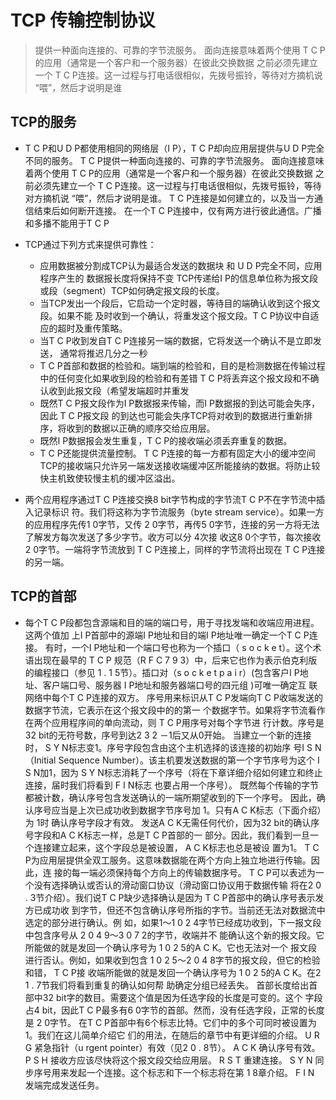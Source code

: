 # TCP 传输控制协议
> 提供一种面向连接的、可靠的字节流服务。
面向连接意味着两个使用 T C P的应用（通常是一个客户和一个服务器）在彼此交换数据
之前必须先建立一个 T C P连接。这一过程与打电话很相似，先拨号振铃，等待对方摘机说
“喂”，然后才说明是谁


## TCP的服务
* T C P和U D P都使用相同的网络层（I P），T C P却向应用层提供与U D P完全不同的服务。
T C P提供一种面向连接的、可靠的字节流服务。
面向连接意味着两个使用 T C P的应用（通常是一个客户和一个服务器）在彼此交换数据
之前必须先建立一个 T C P连接。这一过程与打电话很相似，先拨号振铃，等待对方摘机说
“喂”，然后才说明是谁。 T C P连接是如何建立的，以及当一方通信结束后如何断开连接。
在一个T C P连接中，仅有两方进行彼此通信。广播和多播不能用于T C P

* TCP通过下列方式来提供可靠性：
  * 应用数据被分割成TCP认为最适合发送的数据块 和 U D P完全不同，应用程序产生的
数据报长度将保持不变 TCP传递给I P的信息单位称为报文段或段（segment）TCP如何确定报文段的长度。
  * 当TCP发出一个段后，它启动一个定时器，等待目的端确认收到这个报文段。如果不能
及时收到一个确认，将重发这个报文段。T C P协议中自适应的超时及重传策略。
  * 当T C P收到发自T C P连接另一端的数据，它将发送一个确认不是立即发送，
通常将推迟几分之一秒
  * T C P首部和数据的检验和。端到端的检验和，目的是检测数据在传输过程中的任何变化如果收到段的检验和有差错
  T C P将丢弃这个报文段和不确认收到此报文段（希望发端超时并重发
  * 既然T C P报文段作为I P数据报来传输，而I P数据报的到达可能会失序，因此 T C P报文段
的到达也可能会失序TCP将对收到的数据进行重新排序，将收到的数据以正确的顺序交给应用层。
  * 既然I P数据报会发生重复，T C P的接收端必须丢弃重复的数据。
  * T C P还能提供流量控制。 T C P连接的每一方都有固定大小的缓冲空间
  TCP的接收端只允许另一端发送接收端缓冲区所能接纳的数据。将防止较快主机致使较慢主机的缓冲区溢出。

* 两个应用程序通过T C P连接交换8 bit字节构成的字节流T C P不在字节流中插入记录标识
符。我们将这称为字节流服务（byte stream service）。如果一方的应用程序先传1 0字节，又传
2 0字节，再传5 0字节，连接的另一方将无法了解发方每次发送了多少字节。收方可以分 4次接
收这8 0个字节，每次接收 2 0字节。一端将字节流放到 T C P连接上，同样的字节流将出现在
T C P连接的另一端。 

## TCP的首部
* 每个T C P段都包含源端和目的端的端口号，用于寻找发端和收端应用进程。这两个值加
上I P首部中的源端I P地址和目的端I P地址唯一确定一个T C P连接。
有时，一个I P地址和一个端口号也称为一个插口（ s o c k e t）。这个术语出现在最早的 T C P
规范（R F C 7 9 3）中，后来它也作为表示伯克利版的编程接口（参见 1 . 1 5节）。插口对（s o c k e t
p a i r）(包含客户I P地址、客户端口号、服务器 I P地址和服务器端口号的四元组 )可唯一确定互
联网络中每个T C P连接的双方。
序号用来标识从T C P发端向T C P收端发送的数据字节流，它表示在这个报文段中的的第一
个数据字节。如果将字节流看作在两个应用程序间的单向流动，则 T C P用序号对每个字节进
行计数。序号是32 bit的无符号数，序号到达2 3 2 －1后又从0开始。
当建立一个新的连接时， S Y N标志变1。序号字段包含由这个主机选择的该连接的初始序
号I S N（Initial Sequence Number）。该主机要发送数据的第一个字节序号为这个 I S N加1，因为
S Y N标志消耗了一个序号（将在下章详细介绍如何建立和终止连接，届时我们将看到 F I N标志
也要占用一个序号）。
既然每个传输的字节都被计数，确认序号包含发送确认的一端所期望收到的下一个序号。
因此，确认序号应当是上次已成功收到数据字节序号加 1。只有A C K标志（下面介绍）为 1时
确认序号字段才有效。
发送A C K无需任何代价，因为32 bit的确认序号字段和A C K标志一样，总是T C P首部的一
部分。因此，我们看到一旦一个连接建立起来，这个字段总是被设置， A C K标志也总是被设
置为1。
T C P为应用层提供全双工服务。这意味数据能在两个方向上独立地进行传输。因此，连
接的每一端必须保持每个方向上的传输数据序号。
T C P可以表述为一个没有选择确认或否认的滑动窗口协议（滑动窗口协议用于数据传输
将在2 0 . 3节介绍）。我们说T C P缺少选择确认是因为 T C P首部中的确认序号表示发方已成功收
到字节，但还不包含确认序号所指的字节。当前还无法对数据流中选定的部分进行确认。例
如，如果1～1 0 2 4字节已经成功收到，下一报文段中包含序号从 2 0 4 9～3 0 7 2的字节，收端并不
能确认这个新的报文段。它所能做的就是发回一个确认序号为 1 0 2 5的A C K。它也无法对一个
报文段进行否认。例如，如果收到包含 1 0 2 5～2 0 4 8字节的报文段，但它的检验和错， T C P接
收端所能做的就是发回一个确认序号为 1 0 2 5的A C K。在2 1 . 7节我们将看到重复的确认如何帮
助确定分组已经丢失。
首部长度给出首部中32 bit字的数目。需要这个值是因为任选字段的长度是可变的。这个
字段占4 bit，因此T C P最多有6 0字节的首部。然而，没有任选字段，正常的长度是 2 0字节。
在T C P首部中有6个标志比特。它们中的多个可同时被设置为 1。我们在这儿简单介绍它
们的用法，在随后的章节中有更详细的介绍。
U R G 紧急指针（u rgent pointer）有效（见2 0 . 8节）。
A C K 确认序号有效。
P S H 接收方应该尽快将这个报文段交给应用层。
R S T 重建连接。
S Y N 同步序号用来发起一个连接。这个标志和下一个标志将在第 1 8章介绍。
F I N 发端完成发送任务。

